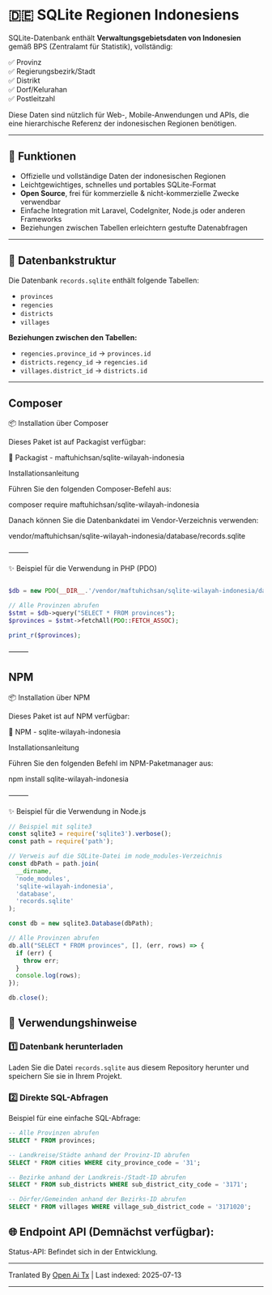 # 🇩🇪 SQLite Regionen Indonesiens

SQLite-Datenbank enthält **Verwaltungsgebietsdaten von Indonesien** gemäß BPS (Zentralamt für Statistik), vollständig:

✅ Provinz  
✅ Regierungsbezirk/Stadt  
✅ Distrikt  
✅ Dorf/Kelurahan <br>
✅ Postleitzahl

Diese Daten sind nützlich für Web-, Mobile-Anwendungen und APIs, die eine hierarchische Referenz der indonesischen Regionen benötigen.

---

## 🎯 Funktionen

- Offizielle und vollständige Daten der indonesischen Regionen
- Leichtgewichtiges, schnelles und portables SQLite-Format
- **Open Source**, frei für kommerzielle & nicht-kommerzielle Zwecke verwendbar
- Einfache Integration mit Laravel, CodeIgniter, Node.js oder anderen Frameworks
- Beziehungen zwischen Tabellen erleichtern gestufte Datenabfragen

---
## 📂 Datenbankstruktur

Die Datenbank `records.sqlite` enthält folgende Tabellen:

- `provinces`
- `regencies`
- `districts`
- `villages`

**Beziehungen zwischen den Tabellen:**

- `regencies.province_id` → `provinces.id`
- `districts.regency_id` → `regencies.id`
- `villages.district_id` → `districts.id`

---

## Composer

📦 Installation über Composer

Dieses Paket ist auf Packagist verfügbar:

🔗 Packagist - maftuhichsan/sqlite-wilayah-indonesia

Installationsanleitung

Führen Sie den folgenden Composer-Befehl aus:

composer require maftuhichsan/sqlite-wilayah-indonesia

Danach können Sie die Datenbankdatei im Vendor-Verzeichnis verwenden:

vendor/maftuhichsan/sqlite-wilayah-indonesia/database/records.sqlite


⸻

✨ Beispiel für die Verwendung in PHP (PDO)

```php

$db = new PDO(__DIR__.'/vendor/maftuhichsan/sqlite-wilayah-indonesia/database/records.sqlite');

// Alle Provinzen abrufen
$stmt = $db->query("SELECT * FROM provinces");
$provinces = $stmt->fetchAll(PDO::FETCH_ASSOC);

print_r($provinces);

```
⸻

## NPM

📦 Installation über NPM

Dieses Paket ist auf NPM verfügbar:

🔗 NPM - sqlite-wilayah-indonesia

Installationsanleitung

Führen Sie den folgenden Befehl im NPM-Paketmanager aus:

npm install sqlite-wilayah-indonesia

⸻

✨ Beispiel für die Verwendung in Node.js

```javascript
// Beispiel mit sqlite3
const sqlite3 = require('sqlite3').verbose();
const path = require('path');

// Verweis auf die SQLite-Datei im node_modules-Verzeichnis
const dbPath = path.join(
  __dirname,
  'node_modules',
  'sqlite-wilayah-indonesia',
  'database',
  'records.sqlite'
);

const db = new sqlite3.Database(dbPath);

// Alle Provinzen abrufen
db.all("SELECT * FROM provinces", [], (err, rows) => {
  if (err) {
    throw err;
  }
  console.log(rows);
});

db.close();
```
## 🚀 Verwendungshinweise

### 1️⃣ Datenbank herunterladen

Laden Sie die Datei `records.sqlite` aus diesem Repository herunter und speichern Sie sie in Ihrem Projekt.

### 2️⃣ Direkte SQL-Abfragen

Beispiel für eine einfache SQL-Abfrage:

```sql
-- Alle Provinzen abrufen
SELECT * FROM provinces;

-- Landkreise/Städte anhand der Provinz-ID abrufen
SELECT * FROM cities WHERE city_province_code = '31';

-- Bezirke anhand der Landkreis-/Stadt-ID abrufen
SELECT * FROM sub_districts WHERE sub_district_city_code = '3171';

-- Dörfer/Gemeinden anhand der Bezirks-ID abrufen
SELECT * FROM villages WHERE village_sub_district_code = '3171020';

```
## 🌐 Endpoint API (Demnächst verfügbar):

Status-API: Befindet sich in der Entwicklung.

---

Tranlated By [Open Ai Tx](https://github.com/OpenAiTx/OpenAiTx) | Last indexed: 2025-07-13

---